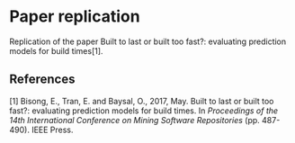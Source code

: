 # Paper replication

Replication of the paper Built to last or built too fast?: evaluating prediction models for build times[1].

## References

[1] Bisong, E., Tran, E. and Baysal, O., 2017, May. Built to last or built too fast?: evaluating prediction models for build times. In _Proceedings of the 14th International Conference on Mining Software Repositories_ (pp. 487-490). IEEE Press.
